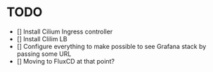 # TODO
- [] Install Cilium Ingress controller
- [] Install Clilim LB
- [] Configure everything to make possible to see Grafana stack by passing some URL
- [] Moving to FluxCD at that point?
